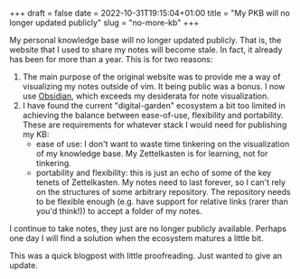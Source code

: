 +++ 
draft = false
date = 2022-10-31T19:15:04+01:00
title = "My PKB will no longer updated publicly"
slug = "no-more-kb" 
+++

My personal knowledge base will no longer updated publicly. That is, the website
that I used to share my notes will become stale. In fact, it already has been
for more than a year. This is for two reasons:

1. The main purpose of the original website was to provide me a way of
   visualizing my notes outside of vim. It being public was a bonus. I now use
   [Obsidian](https://obsidian.md/), which exceeds my desiderata for note
   visualization.
2. I have found the current "digital-garden" ecosystem a bit too limited in
   achieving the balance between ease-of-use, flexibility and portability. These
   are requirements for whatever stack I would need for publishing my KB:
   - ease of use: I don't want to waste time tinkering on the visualization of
     my knowledge base. My Zettelkasten is for learning, not for tinkering.
   - portability and flexibility: this is just an echo of some of the key tenets
     of Zettelkasten. My notes need to last forever, so I can't rely on the
     structures of some arbitrary repository. The repository needs to be
     flexible enough (e.g. have support for relative links (rarer than you'd
     think!)) to accept a folder of my notes.

I continue to take notes, they just are no longer publicly available. Perhaps
one day I will find a solution when the ecosystem matures a little bit.

This was a quick blogpost with little proofreading. Just wanted to give an
update.
